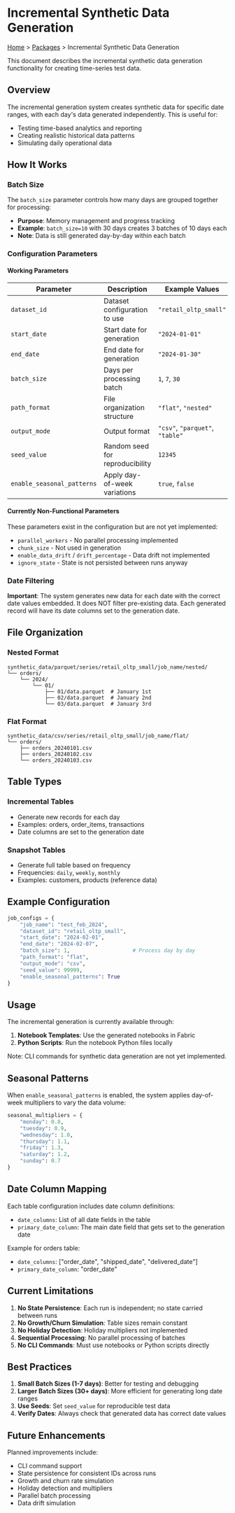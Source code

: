 # Incremental Synthetic Data Generation

[Home](../index.md) > [Packages](index.md) > Incremental Synthetic Data Generation

This document describes the incremental synthetic data generation functionality for creating time-series test data.

## Overview

The incremental generation system creates synthetic data for specific date ranges, with each day's data generated independently. This is useful for:
- Testing time-based analytics and reporting
- Creating realistic historical data patterns
- Simulating daily operational data

## How It Works

### Batch Size

The `batch_size` parameter controls how many days are grouped together for processing:
- **Purpose**: Memory management and progress tracking
- **Example**: `batch_size=10` with 30 days creates 3 batches of 10 days each
- **Note**: Data is still generated day-by-day within each batch

### Configuration Parameters

#### Working Parameters

| Parameter | Description | Example Values |
|-----------|-------------|----------------|
| `dataset_id` | Dataset configuration to use | `"retail_oltp_small"` |
| `start_date` | Start date for generation | `"2024-01-01"` |
| `end_date` | End date for generation | `"2024-01-30"` |
| `batch_size` | Days per processing batch | `1`, `7`, `30` |
| `path_format` | File organization structure | `"flat"`, `"nested"` |
| `output_mode` | Output format | `"csv"`, `"parquet"`, `"table"` |
| `seed_value` | Random seed for reproducibility | `12345` |
| `enable_seasonal_patterns` | Apply day-of-week variations | `true`, `false` |

#### Currently Non-Functional Parameters

These parameters exist in the configuration but are not yet implemented:
- `parallel_workers` - No parallel processing implemented
- `chunk_size` - Not used in generation
- `enable_data_drift` / `drift_percentage` - Data drift not implemented
- `ignore_state` - State is not persisted between runs anyway

### Date Filtering

**Important**: The system generates new data for each date with the correct date values embedded. It does NOT filter pre-existing data. Each generated record will have its date columns set to the generation date.

## File Organization

### Nested Format
```
synthetic_data/parquet/series/retail_oltp_small/job_name/nested/
└── orders/
    └── 2024/
        └── 01/
            ├── 01/data.parquet  # January 1st
            ├── 02/data.parquet  # January 2nd
            └── 03/data.parquet  # January 3rd
```

### Flat Format
```
synthetic_data/csv/series/retail_oltp_small/job_name/flat/
└── orders/
    ├── orders_20240101.csv
    ├── orders_20240102.csv
    └── orders_20240103.csv
```

## Table Types

### Incremental Tables
- Generate new records for each day
- Examples: orders, order_items, transactions
- Date columns are set to the generation date

### Snapshot Tables
- Generate full table based on frequency
- Frequencies: `daily`, `weekly`, `monthly`
- Examples: customers, products (reference data)

## Example Configuration

```python
job_configs = {
    "job_name": "test_feb_2024",
    "dataset_id": "retail_oltp_small",
    "start_date": "2024-02-01",
    "end_date": "2024-02-07",
    "batch_size": 1,                    # Process day by day
    "path_format": "flat",
    "output_mode": "csv",
    "seed_value": 99999,
    "enable_seasonal_patterns": True
}
```

## Usage

The incremental generation is currently available through:
1. **Notebook Templates**: Use the generated notebooks in Fabric
2. **Python Scripts**: Run the notebook Python files locally

Note: CLI commands for synthetic data generation are not yet implemented.

## Seasonal Patterns

When `enable_seasonal_patterns` is enabled, the system applies day-of-week multipliers to vary the data volume:

```python
seasonal_multipliers = {
    "monday": 0.8,
    "tuesday": 0.9,
    "wednesday": 1.0,
    "thursday": 1.1,
    "friday": 1.3,
    "saturday": 1.2,
    "sunday": 0.7
}
```

## Date Column Mapping

Each table configuration includes date column definitions:
- `date_columns`: List of all date fields in the table
- `primary_date_column`: The main date field that gets set to the generation date

Example for orders table:
- `date_columns`: ["order_date", "shipped_date", "delivered_date"]
- `primary_date_column`: "order_date"

## Current Limitations

1. **No State Persistence**: Each run is independent; no state carried between runs
2. **No Growth/Churn Simulation**: Table sizes remain constant
3. **No Holiday Detection**: Holiday multipliers not implemented
4. **Sequential Processing**: No parallel processing of batches
5. **No CLI Commands**: Must use notebooks or Python scripts directly

## Best Practices

1. **Small Batch Sizes (1-7 days)**: Better for testing and debugging
2. **Larger Batch Sizes (30+ days)**: More efficient for generating long date ranges
3. **Use Seeds**: Set `seed_value` for reproducible test data
4. **Verify Dates**: Always check that generated data has correct date values

## Future Enhancements

Planned improvements include:
- CLI command support
- State persistence for consistent IDs across runs
- Growth and churn rate simulation
- Holiday detection and multipliers
- Parallel batch processing
- Data drift simulation
